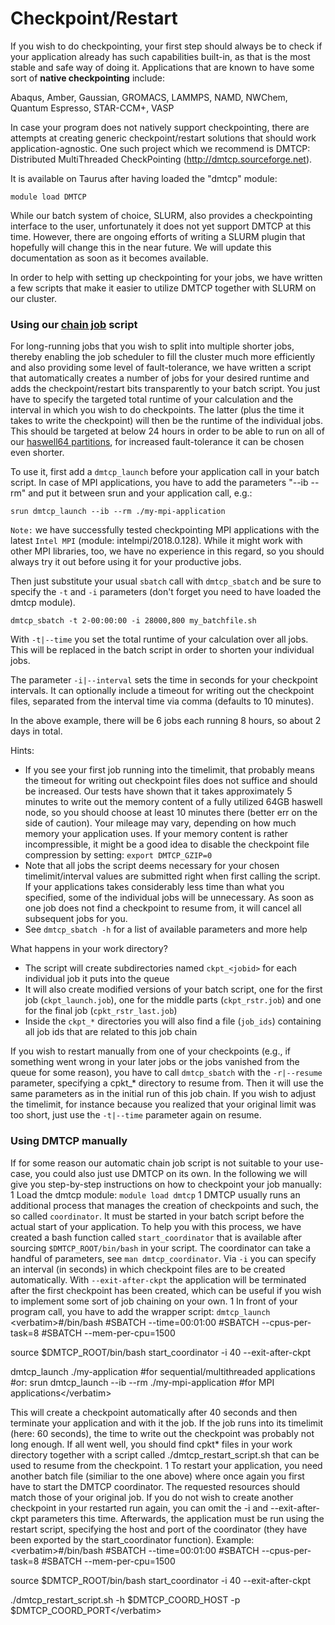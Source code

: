 # Checkpoint/Restart

If you wish to do checkpointing, your first step should always be to
check if your application already has such capabilities built-in, as
that is the most stable and safe way of doing it. Applications that are
known to have some sort of **native checkpointing** include:

Abaqus, Amber, Gaussian, GROMACS, LAMMPS, NAMD, NWChem, Quantum
Espresso, STAR-CCM+, VASP

In case your program does not natively support checkpointing, there are
attempts at creating generic checkpoint/restart solutions that should
work application-agnostic. One such project which we recommend is DMTCP:
Distributed MultiThreaded CheckPointing
(<http://dmtcp.sourceforge.net>).

It is available on Taurus after having loaded the "dmtcp" module:

    module load DMTCP

While our batch system of choice, SLURM, also provides a checkpointing
interface to the user, unfortunately it does not yet support DMTCP at
this time. However, there are ongoing efforts of writing a SLURM plugin
that hopefully will change this in the near future. We will update this
documentation as soon as it becomes available.

In order to help with setting up checkpointing for your jobs, we have
written a few scripts that make it easier to utilize DMTCP together with
SLURM on our cluster.

### Using our [chain job](Slurm#Chain_Jobs) script

For long-running jobs that you wish to split into multiple shorter jobs,
thereby enabling the job scheduler to fill the cluster much more
efficiently and also providing some level of fault-tolerance, we have
written a script that automatically creates a number of jobs for your
desired runtime and adds the checkpoint/restart bits transparently to
your batch script. You just have to specify the targeted total runtime
of your calculation and the interval in which you wish to do
checkpoints. The latter (plus the time it takes to write the checkpoint)
will then be the runtime of the individual jobs. This should be targeted
at below 24 hours in order to be able to run on all of our [haswell64
partitions](SystemTaurus#Run_45time_Limits), for increased
fault-tolerance it can be chosen even shorter.

To use it, first add a `dmtcp_launch` before your application call in
your batch script. In case of MPI applications, you have to add the
parameters "--ib --rm" and put it between srun and your application
call, e.g.:

    srun dmtcp_launch --ib --rm ./my-mpi-application

`Note:` we have successfully tested checkpointing MPI applications with
the latest `Intel MPI` (module: intelmpi/2018.0.128). While it might
work with other MPI libraries, too, we have no experience in this
regard, so you should always try it out before using it for your
productive jobs.

Then just substitute your usual `sbatch` call with `dmtcp_sbatch` and be
sure to specify the `-t` and `-i` parameters (don't forget you need to
have loaded the dmtcp module).

    dmtcp_sbatch -t 2-00:00:00 -i 28000,800 my_batchfile.sh

With `-t|--time` you set the total runtime of your calculation over all
jobs. This will be replaced in the batch script in order to shorten your
individual jobs.

The parameter `-i|--interval` sets the time in seconds for your
checkpoint intervals. It can optionally include a timeout for writing
out the checkpoint files, separated from the interval time via comma
(defaults to 10 minutes).

In the above example, there will be 6 jobs each running 8 hours, so
about 2 days in total.

Hints:

-   If you see your first job running into the timelimit, that probably
    means the timeout for writing out checkpoint files does not suffice
    and should be increased. Our tests have shown that it takes
    approximately 5 minutes to write out the memory content of a fully
    utilized 64GB haswell node, so you should choose at least 10 minutes
    there (better err on the side of caution). Your mileage may vary,
    depending on how much memory your application uses. If your memory
    content is rather incompressible, it might be a good idea to disable
    the checkpoint file compression by setting: `export DMTCP_GZIP=0`
-   Note that all jobs the script deems necessary for your chosen
    timelimit/interval values are submitted right when first calling the
    script. If your applications takes considerably less time than what
    you specified, some of the individual jobs will be unnecessary. As
    soon as one job does not find a checkpoint to resume from, it will
    cancel all subsequent jobs for you.
-   See `dmtcp_sbatch -h` for a list of available parameters and more
    help

What happens in your work directory?

-   The script will create subdirectories named `ckpt_<jobid>` for each
    individual job it puts into the queue
-   It will also create modified versions of your batch script, one for
    the first job (`ckpt_launch.job`), one for the middle parts
    (`ckpt_rstr.job`) and one for the final job (`cpkt_rstr_last.job`)
-   Inside the `ckpt_*` directories you will also find a file
    (`job_ids`) containing all job ids that are related to this job
    chain

If you wish to restart manually from one of your checkpoints (e.g., if
something went wrong in your later jobs or the jobs vanished from the
queue for some reason), you have to call `dmtcp_sbatch` with the
`-r|--resume` parameter, specifying a cpkt\_\* directory to resume from.
Then it will use the same parameters as in the initial run of this job
chain. If you wish to adjust the timelimit, for instance because you
realized that your original limit was too short, just use the
`-t|--time` parameter again on resume.

### Using DMTCP manually

If for some reason our automatic chain job script is not suitable to
your use-case, you could also just use DMTCP on its own. In the
following we will give you step-by-step instructions on how to
checkpoint your job manually: 1 Load the dmtcp module:
`module load dmtcp` 1 DMTCP usually runs an additional process that
manages the creation of checkpoints and such, the so called
`coordinator`. It must be started in your batch script before the actual
start of your application. To help you with this process, we have
created a bash function called `start_coordinator` that is available
after sourcing `$DMTCP_ROOT/bin/bash` in your script. The coordinator
can take a handful of parameters, see `man dmtcp_coordinator`. Via `-i`
you can specify an interval (in seconds) in which checkpoint files are
to be created automatically. With `--exit-after-ckpt` the application
will be terminated after the first checkpoint has been created, which
can be useful if you wish to implement some sort of job chaining on your
own. 1 In front of your program call, you have to add the wrapper
script: `dmtcp_launch` \<verbatim>#/bin/bash #SBATCH --time=00:01:00
#SBATCH --cpus-per-task=8 #SBATCH --mem-per-cpu=1500

source $DMTCP_ROOT/bin/bash start_coordinator -i 40 --exit-after-ckpt

dmtcp_launch ./my-application #for sequential/multithreaded applications
#or: srun dmtcp_launch --ib --rm ./my-mpi-application #for MPI
applications\</verbatim>

This will create a checkpoint automatically after 40 seconds and then
terminate your application and with it the job. If the job runs into its
timelimit (here: 60 seconds), the time to write out the checkpoint was
probably not long enough. If all went well, you should find cpkt\* files
in your work directory together with a script called
./dmtcp_restart_script.sh that can be used to resume from the
checkpoint. 1 To restart your application, you need another batch file
(similiar to the one above) where once again you first have to start the
DMTCP coordinator. The requested resources should match those of your
original job. If you do not wish to create another checkpoint in your
restarted run again, you can omit the -i and --exit-after-ckpt
parameters this time. Afterwards, the application must be run using the
restart script, specifying the host and port of the coordinator (they
have been exported by the start_coordinator function). Example:
\<verbatim>#/bin/bash #SBATCH --time=00:01:00 #SBATCH --cpus-per-task=8
#SBATCH --mem-per-cpu=1500

source $DMTCP_ROOT/bin/bash start_coordinator -i 40 --exit-after-ckpt

./dmtcp_restart_script.sh -h $DMTCP_COORD_HOST -p
$DMTCP_COORD_PORT\</verbatim>
